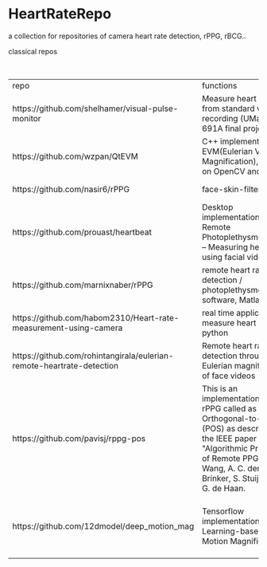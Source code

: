 # HeartRateRepo
a collection for repositories of camera heart rate detection, rPPG, rBCG..

classical repos
<table>
    <tr>
        <td>repo</td>
        <td>functions</td>
        <td>comments</td>
    </tr>
    <tr>
        <td>https://github.com/shelhamer/visual-pulse-monitor</td>
        <td>Measure heart rate from standard video recording (UMass CS 691A final project)</td>
        <td>static, forehead</td>
    </tr>
    <tr>
        <td>https://github.com/wzpan/QtEVM</td>
        <td>C++ implementation of EVM(Eulerian Video Magnification), based on OpenCV and Qt.</td>
        <td>EVM method</td>
    </tr>
    <tr>
        <td>https://github.com/nasir6/rPPG</td>
        <td>face-skin-filteri</td>
        <td>rPPG method</td>
    </tr>
    <tr>
        <td>https://github.com/prouast/heartbeat</td>
        <td>Desktop implementation of Remote Photoplethysmography – Measuring heart rate using facial video.</td>
        <td>rPPG method</td>
    </tr>
    <tr>
        <td>https://github.com/marnixnaber/rPPG</td>
        <td>remote heart rate detection / photoplethysmography software, Matlab</td>
        <td>rPPG method</td>
    </tr>
    <tr>
        <td>https://github.com/habom2310/Heart-rate-measurement-using-camera</td>
        <td>real time application to measure heart rate, python</td>
        <td>rPPG method, goog GUI</td>
    </tr>
    <tr>
        <td>https://github.com/rohintangirala/eulerian-remote-heartrate-detection</td>
        <td>Remote heart rate detection through Eulerian magnification of face videos</td>
        <td>EVM method</td>
    </tr>
    <tr>
        <td>https://github.com/pavisj/rppg-pos</td>
        <td>This is an implementation of rPPG called as Plane Orthogonal-to-Skin (POS) as described in the IEEE paper - "Algorithmic Principles of Remote PPG," W. Wang, A. C. den Brinker, S. Stuijk and G. de Haan.</td>
        <td>rPPG method</td>
    </tr>
    <tr>
        <td>https://github.com/12dmodel/deep_motion_mag</td>
        <td>Tensorflow implementation of Learning-based Video Motion Magnification</td>
        <td>VM method, not directly related to heart rate</td>
    </tr>
</table>
